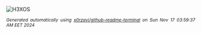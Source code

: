 <div align="justify">
<picture>
    <source media="(prefers-color-scheme: dark)" srcset="https://i.ibb.co/55N7yqn/output-gif.gif">
    <source media="(prefers-color-scheme: light)" srcset="https://i.ibb.co/55N7yqn/output-gif.gif">
    <img alt="H3XOS" src="https://i.ibb.co/55N7yqn/output-gif.gif">
</picture>

<sub><i>Generated automatically using [x0rzavi/github-readme-terminal](https://github.com/x0rzavi/github-readme-terminal) on Sun Nov 17 03:59:37 AM EET 2024</i></sub>
</div>